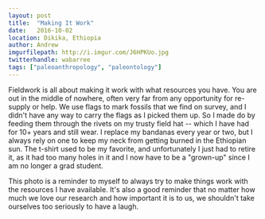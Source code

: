 ```yaml
---
layout: post
title:  "Making It Work"
date:   2016-10-02
location: Dikika, Ethiopia
author: Andrew
imgurfilepath: http://i.imgur.com/J6HPKUo.jpg
twitterhandle: wabarree
tags: ["paleoanthropology", "paleontology"]
---
```


Fieldwork is all about making it work with what resources you have.  You are out in the middle of nowhere, often very far from any opportunity for re-supply or help.  We use flags to mark fossils that we find on survey, and I didn't have any way to carry the flags as I picked them up. So I made do by feeding them through the rivets on my trusty field hat -- which I have had for 10+ years and still wear. I replace my bandanas every year or two, but I always rely on one to keep my neck from getting burned in the Ethiopian sun. The t-shirt used to be my favorite, and unfortunately I just had to retire it, as it had too many holes in it and I now have to be a "grown-up" since I am no longer a grad student. 

This photo is a reminder to myself to always try to make things work with the resources I have available.  It's also a good reminder that no matter how much we love our research and how important it is to us, we shouldn't take ourselves too seriously to have a laugh.

